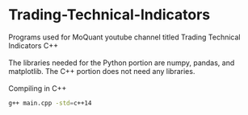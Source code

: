 # Trading-Technical-Indicators
Programs used for MoQuant youtube channel titled Trading Technical Indicators C++
<br/>
<br/>
The libraries needed for the Python portion are numpy, pandas, and matplotlib. The C++ portion does not need any libraries.
<br/>
<br/>
Compiling in C++
```sh
g++ main.cpp -std=c++14
```
